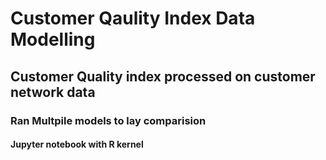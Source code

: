 # Customer Qaulity Index Data Modelling

## Customer Quality index processed on customer network data 

### Ran Multpile models to lay comparision

#### Jupyter notebook with R kernel
